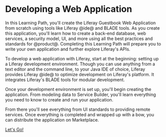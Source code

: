 # Developing a Web Application [](id=developing-a-web-application)

In this Learning Path, you'll create the Liferay Guestbook Web Application from 
scratch using tools like Liferay @ide@ and BLADE tools. As you create this 
application, you'll learn how to create a back-end database, web services, a 
security model, UI, and more using all the best practices and standards for 
@product@. Completing this Learning Path will prepare you to write your own 
application and further explore Liferay's APIs. 

To develop a web application with Liferay, start at the beginning: setting up a 
Liferay development environment. Though you can use anything from a text editor 
and the command line, to your Java IDE of choice, Liferay provides Liferay @ide@ 
to optimize development on Liferay's platform. It integrates Liferay's BLADE 
tools for modular development. 

Once your development environment is set up, you'll begin creating the 
application. From modeling data to Service Builder, you'll learn everything
you need to know to create and run your application. 

From there you'll see everything from UI standards to providing remote 
services. Once everything is completed and wrapped up with a bow, you can 
distribute the application on Marketplace. 

<a class="go-link btn btn-primary" href="/develop/tutorials/-/knowledge_base/7-0/development-setup-overview">Let's Go!<span class="icon-circle-arrow-right"></span></a>
